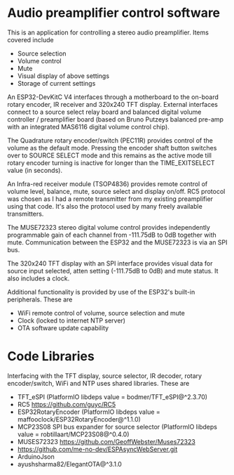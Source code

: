 Audio preamplifier control software
===================================

This is an application for controlling a stereo audio preamplifier. Items covered include
*  Source selection
*  Volume control
*  Mute
*  Visual display of above settings
*  Storage of current settings

An ESP32-DevKitC V4 interfaces through a motherboard to the on-board rotary encoder, IR receiver and 320x240 TFT display. External interfaces connect to a source select relay board and balanced digital volume controller / preamplifier board (based on Bruno Putzeys balanced pre-amp with an integrated MAS6116 digital volume control chip).

The Quadrature rotary encoder/switch (PEC11R) provides control of the volume as the default mode. Pressing the encoder shaft button switches over to SOURCE SELECT mode and this remains as the active mode till rotary encoder turning is inactive for longer than the TIME_EXITSELECT value (in seconds).

An Infra-red receiver module (TSOP4836) provides remote control of volume level, balance, mute, source select and display on/off. RC5 protocol was chosen as I had a remote transmitter from my existing preamplifier using that code. It's also the protocol used by many freely available transmitters.

The MUSE72323 stereo digital volume control provides independently programmable gain of each channel from -111.75dB to 0dB together with mute. Communication between the ESP32 and the MUSE72323 is via an SPI bus.

The 320x240 TFT display with an SPI interface provides visual data for source input selected, atten setting (-111.75dB to 0dB) and mute status. It also includes a clock.

Additional functionality is provided by use of the ESP32's built-in peripherals. These are
* WiFi remote control of volume, source selection and mute
* Clock (locked to internet NTP server)
* OTA software update capability

Code Libraries
=================
Interfacing with the TFT display, source selector, IR decoder, rotary encoder/switch, WiFi and NTP uses shared libraries. These are
* TFT_eSPI (PlatformIO libdeps value = bodmer/TFT_eSPI@^2.3.70)
* RC5    https://github.com/guyc/RC5
* ESP32RotaryEncoder (PlatformIO libdeps value = maffooclock/ESP32RotaryEncoder@^1.1.0)
* MCP23S08 SPI bus expander for source selector (PlatformIO libdeps value = robtillaart/MCP23S08@^0.4.0)
* MUSES72323    https://github.com/GeoffWebster/Muses72323
* https://github.com/me-no-dev/ESPAsyncWebServer.git
* ArduinoJson
* ayushsharma82/ElegantOTA@^3.1.0